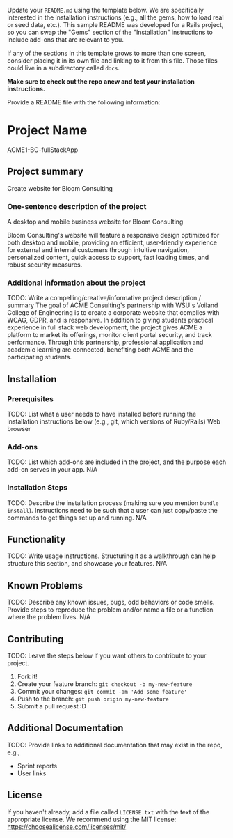 Update your `README.md` using the template below. We are specifically interested in the installation instructions (e.g., all the gems, how to load real or seed data, etc.). This sample README was developed for a Rails project, so you can swap the "Gems" section of the "Installation" instructions to include add-ons that are relevant to you.

If any of the sections in this template grows to more than one screen, consider placing it in its own file and linking to it from this file. Those files could live in a subdirectory called `docs`.

**Make sure to check out the repo anew and test your installation instructions.**

Provide a README file with the following information:

# Project Name

ACME1-BC-fullStackApp

## Project summary

Create website for Bloom Consulting

### One-sentence description of the project

A desktop and mobile business website for Bloom Consulting

Bloom Consulting's website will feature a responsive design optimized for both desktop and mobile, providing an efficient, user-friendly experience for external and internal customers through intuitive navigation, personalized content, quick access to support, fast loading times, and robust security measures.

### Additional information about the project

TODO: Write a compelling/creative/informative project description / summary
The goal of ACME Consulting's partnership with WSU's Voiland College of Engineering is to create a corporate website that complies with WCAG, GDPR, and is responsive. In addition to giving students practical experience in full stack web development, the project gives ACME a platform to market its offerings, monitor client portal security, and track performance. Through this partnership, professional application and academic learning are connected, benefiting both ACME and the participating students.

## Installation

### Prerequisites

TODO: List what a user needs to have installed before running the installation instructions below (e.g., git, which versions of Ruby/Rails)
Web browser

### Add-ons

TODO: List which add-ons are included in the project, and the purpose each add-on serves in your app.
N/A

### Installation Steps

TODO: Describe the installation process (making sure you mention `bundle install`).
Instructions need to be such that a user can just copy/paste the commands to get things set up and running.
N/A

## Functionality

TODO: Write usage instructions. Structuring it as a walkthrough can help structure this section,
and showcase your features.
N/A

## Known Problems

TODO: Describe any known issues, bugs, odd behaviors or code smells.
Provide steps to reproduce the problem and/or name a file or a function where the problem lives.
N/A

## Contributing

TODO: Leave the steps below if you want others to contribute to your project.

1. Fork it!
2. Create your feature branch: `git checkout -b my-new-feature`
3. Commit your changes: `git commit -am 'Add some feature'`
4. Push to the branch: `git push origin my-new-feature`
5. Submit a pull request :D

## Additional Documentation

TODO: Provide links to additional documentation that may exist in the repo, e.g.,

- Sprint reports
- User links

## License

If you haven't already, add a file called `LICENSE.txt` with the text of the appropriate license.
We recommend using the MIT license: <https://choosealicense.com/licenses/mit/>
